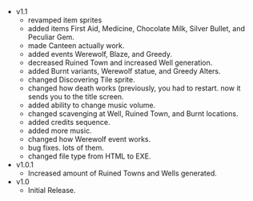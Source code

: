* v1.1
  * revamped item sprites
  * added items First Aid, Medicine, Chocolate Milk, Silver Bullet, and Peculiar Gem.
  * made Canteen actually work.
  * added events Werewolf, Blaze, and Greedy.
  * decreased Ruined Town and increased Well generation.
  * added Burnt variants, Werewolf statue, and Greedy Alters.
  * changed Discovering Tile sprite.
  * changed how death works (previously, you had to restart. now it sends you to the title screen.
  * added ability to change music volume.
  * changed scavenging at Well, Ruined Town, and Burnt locations.
  * added credits sequence.
  * added more music.
  * changed how Werewolf event works.
  * bug fixes. lots of them.
  * changed file type from HTML to EXE.
* v1.0.1
  *  Increased amount of Ruined Towns and Wells generated.
* v1.0
  *  Initial Release.
